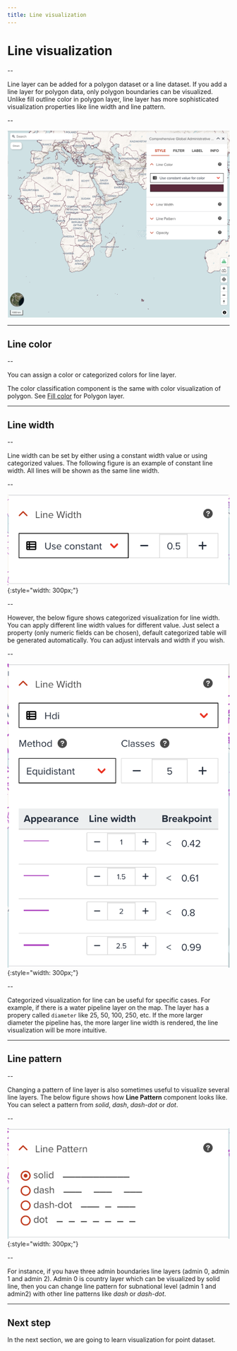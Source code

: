 ```yaml
---
title: Line visualization
---
```


# Line visualization

--

Line layer can be added for a polygon dataset or a line dataset. If you add a line layer for polygon data, only polygon boundaries can be visualized. Unlike fill outline color in polygon layer, line layer has more sophisticated visualization properties like line width and line pattern.

--

![Styling for vector line layer](../assets/visualization/visualize_vector_line.png)

---

## Line color

--

You can assign a color or categorized colors for line layer. 

The color classification component is the same with color visualization of polygon. <hidden>See [Fill color](./visualize_vector_polygon.md#fill-color) for Polygon layer</hidden>.

---

## Line width

--

Line width can be set by either using a constant width value or using categorized values. The following figure is an example of constant line width. All lines will be shown as the same line width.

--

![Set constant value for line width](../assets/visualization/visualize_vector_line_width_1.png){:style="width: 300px;"}

--

However, the below figure shows categorized visualization for line width. You can apply different line width values for different value. Just select a property (only numeric fields can be chosen), default categorized table will be generated automatically. You can adjust intervals and width if you wish.

--

![Set catagorized values for line width](../assets/visualization/visualize_vector_line_width_2.png){:style="width: 300px;"}

--

Categorized visualization for line can be useful for specific cases. For example, if there is a water pipeline layer on the map. The layer has a propery called `diameter` like 25, 50, 100, 250, etc. If the more larger diameter the pipeline has, the more larger line width is rendered, the line visualization will be more intuitive.

---

## Line pattern

--

Changing a pattern of line layer is also sometimes useful to visualize several line layers. The below figure shows how **Line Pattern** component looks like. You can select a pattern from _solid_, _dash_, _dash-dot_ or _dot_.

--

![Change line pattern for a vector line layer](../assets/visualization/visualize_vector_line_pattern_1.png){:style="width: 300px;"}

--

For instance, if you have three admin boundaries line layers (admin 0, admin 1 and admin 2). Admin 0 is country layer which can be visualized by solid line, then you can change line pattern for subnational level (admin 1 and admin2) with other line patterns like _dash_ or _dash-dot_.

---

## Next step

In the next section, we are going to learn visualization for point dataset.
